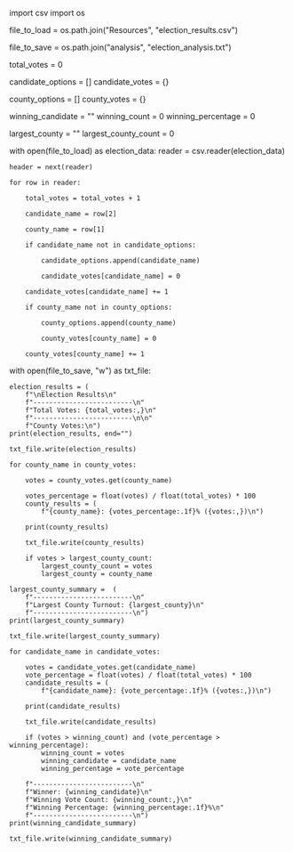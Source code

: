 



import csv
import os

file_to_load = os.path.join("Resources", "election_results.csv")

file_to_save = os.path.join("analysis", "election_analysis.txt")

total_votes = 0

candidate_options = []
candidate_votes = {}

county_options = []
county_votes = {}

winning_candidate = ""
winning_count = 0
winning_percentage = 0

largest_county = ""
largest_county_count = 0

with open(file_to_load) as election_data:
    reader = csv.reader(election_data)

    header = next(reader)

    for row in reader:

        total_votes = total_votes + 1
     
        candidate_name = row[2]

        county_name = row[1]

        if candidate_name not in candidate_options:

            candidate_options.append(candidate_name)

            candidate_votes[candidate_name] = 0

        candidate_votes[candidate_name] += 1
        
        if county_name not in county_options:

            county_options.append(county_name)

            county_votes[county_name] = 0

        county_votes[county_name] += 1

with open(file_to_save, "w") as txt_file:

    election_results = (
        f"\nElection Results\n"
        f"-------------------------\n"
        f"Total Votes: {total_votes:,}\n"
        f"-------------------------\n\n"
        f"County Votes:\n")
    print(election_results, end="")

    txt_file.write(election_results)

    for county_name in county_votes:
      
        votes = county_votes.get(county_name)
        
        votes_percentage = float(votes) / float(total_votes) * 100
        county_results = (
            f"{county_name}: {votes_percentage:.1f}% ({votes:,})\n")
         
        print(county_results)
        
        txt_file.write(county_results)
         
        if votes > largest_county_count:
            largest_county_count = votes
            largest_county = county_name
          
    largest_county_summary =  (
        f"-------------------------\n"
        f"Largest County Turnout: {largest_county}\n"
        f"-------------------------\n")
    print(largest_county_summary)

    txt_file.write(largest_county_summary)
    
    for candidate_name in candidate_votes:

        votes = candidate_votes.get(candidate_name)
        vote_percentage = float(votes) / float(total_votes) * 100
        candidate_results = (
            f"{candidate_name}: {vote_percentage:.1f}% ({votes:,})\n")

        print(candidate_results)
        
        txt_file.write(candidate_results)

        if (votes > winning_count) and (vote_percentage > winning_percentage):
            winning_count = votes
            winning_candidate = candidate_name
            winning_percentage = vote_percentage

        f"-------------------------\n"
        f"Winner: {winning_candidate}\n"
        f"Winning Vote Count: {winning_count:,}\n"
        f"Winning Percentage: {winning_percentage:.1f}%\n"
        f"-------------------------\n")
    print(winning_candidate_summary)

    txt_file.write(winning_candidate_summary)
